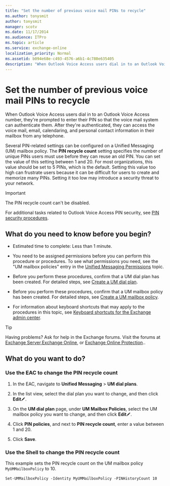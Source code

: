 ```yaml
---
title: "Set the number of previous voice mail PINs to recycle"
ms.author: tonysmit
author: tonysmit
manager: scotv
ms.date: 11/17/2014
ms.audience: ITPro
ms.topic: article
ms.service: exchange-online
localization_priority: Normal
ms.assetid: b094e68e-c493-4576-a6b1-4c780e635405
description: "When Outlook Voice Access users dial in to an Outlook Voice Access number, they're prompted to enter their PIN so that the voice mail system can authenticate them. After they're authenticated, they can access the voice mail, email, calendaring, and personal contact information in their mailbox from any telephone."
---
```


# Set the number of previous voice mail PINs to recycle

When Outlook Voice Access users dial in to an Outlook Voice Access number, they're prompted to enter their PIN so that the voice mail system can authenticate them. After they're authenticated, they can access the voice mail, email, calendaring, and personal contact information in their mailbox from any telephone.
  
Several PIN-related settings can be configured on a Unified Messaging (UM) mailbox policy. The **PIN recycle count** setting specifies the number of unique PINs users must use before they can reuse an old PIN. You can set the value of this setting between 1 and 20. For most organizations, this value should be set to 5 PINs, which is the default. Setting this value too high can frustrate users because it can be difficult for users to create and memorize many PINs. Setting it too low may introduce a security threat to your network. 
  
> [!IMPORTANT]
> The PIN recycle count can't be disabled. 
  
For additional tasks related to Outlook Voice Access PIN security, see [PIN security procedures](pin-security-procedures.md).
  
## What do you need to know before you begin?

- Estimated time to complete: Less than 1 minute.
    
- You need to be assigned permissions before you can perform this procedure or procedures. To see what permissions you need, see the "UM mailbox policies" entry in the [Unified Messaging Permissions](http://technet.microsoft.com/library/d326c3bc-8f33-434a-bf02-a83cc26a5498.aspx) topic. 
    
- Before you perform these procedures, confirm that a UM dial plan has been created. For detailed steps, see [Create a UM dial plan](../../voice-mail-unified-messaging/connect-voice-mail-system/create-um-dial-plan.md).
    
- Before you perform these procedures, confirm that a UM mailbox policy has been created. For detailed steps, see [Create a UM mailbox policy](../../voice-mail-unified-messaging/set-up-voice-mail/create-um-mailbox-policy.md).
    
- For information about keyboard shortcuts that may apply to the procedures in this topic, see [Keyboard shortcuts for the Exchange admin center](../../accessibility/keyboard-shortcuts-in-admin-center.md).
    
> [!TIP]
> Having problems? Ask for help in the Exchange forums. Visit the forums at [Exchange Server](https://go.microsoft.com/fwlink/p/?linkId=60612),[Exchange Online](https://go.microsoft.com/fwlink/p/?linkId=267542), or [Exchange Online Protection](https://go.microsoft.com/fwlink/p/?linkId=285351).. 
  
## What do you want to do?

### Use the EAC to change the PIN recycle count

1. In the EAC, navigate to **Unified Messaging** \> **UM dial plans**.
    
2. In the list view, select the dial plan you want to change, and then click **Edit**![Edit icon](../../media/ITPro_EAC_EditIcon.gif).
    
3. On the **UM dial plan** page, under **UM Mailbox Policies**, select the UM mailbox policy you want to change, and then click **Edit**![Edit icon](../../media/ITPro_EAC_EditIcon.gif).
    
4. Click **PIN policies**, and next to **PIN recycle count**, enter a value between 1 and 20. 
    
5. Click **Save**.
    
### Use the Shell to change the PIN recycle count

This example sets the PIN recycle count on the UM mailbox policy  `MyUMMailboxPolicy` to 10. 
  
```
Set-UMMailboxPolicy -Identity MyUMMailboxPolicy -PINHistoryCount 10
```


